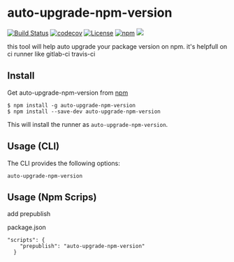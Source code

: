 auto-upgrade-npm-version
==========
[![Build Status](https://travis-ci.org/woaiso/auto-upgrade-npm-version.svg?branch=master)](https://travis-ci.org/woaiso/auto-upgrade-npm-version) [![codecov](https://codecov.io/gh/woaiso/auto-upgrade-npm-version/branch/master/graph/badge.svg)](https://codecov.io/gh/woaiso/auto-upgrade-npm-version) [![License](https://img.shields.io/badge/License-Apache%202.0-blue.svg)](https://opensource.org/licenses/Apache-2.0) [![npm](https://img.shields.io/npm/v/auto-upgrade-npm-version.svg)]() ![](https://david-dm.org/woaiso/auto-upgrade-npm-version.svg)

this tool will help auto upgrade your package version on npm. it's helpfull on ci runner like gitlab-ci travis-ci

## Install


Get auto-upgrade-npm-version from [npm](https://www.npmjs.com/package/auto-upgrade-npm-version)

```
$ npm install -g auto-upgrade-npm-version
$ npm install --save-dev auto-upgrade-npm-version
```

This will install the runner as `auto-upgrade-npm-version`.

## Usage (CLI)

The CLI provides the following options:

```
auto-upgrade-npm-version
```

## Usage (Npm Scrips)

add prepublish

package.json
```
"scripts": {
    "prepublish": "auto-upgrade-npm-version"
  }
```
